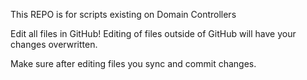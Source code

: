 This REPO is for scripts existing on Domain Controllers

Edit all files in GitHub! Editing of files outside of GitHub will have your changes overwritten.

Make sure after editing files you sync and commit changes.